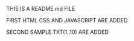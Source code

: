THIS IS A README.md FILE

FIRST HTML CSS AND JAVASCRIPT ARE ADDED

SECOND SAMPLE.TXT(1..10) ARE ADDED
